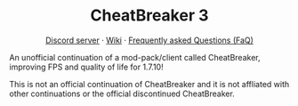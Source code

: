 <h1 align="center">CheatBreaker 3</h1>

<p align="center">
  <a href="https://discord.gg/puW7fUE7J5">Discord server</a>
  ·
  <a href="https://github.com/TellinqBreaker/CheatBreaker/wiki">Wiki</a>
  ·
  <a href="https://github.com/TellinqBreaker/CheatBreaker/wiki/Frequently-Asked-Questions">Frequently asked Questions (FaQ)</a>
</p>

An unofficial continuation of a mod-pack/client called CheatBreaker, improving FPS and quality of life for 1.7.10!

This is not an official continuation of CheatBreaker and it is not affliated with other continuations or the official discontinued CheatBreaker.
